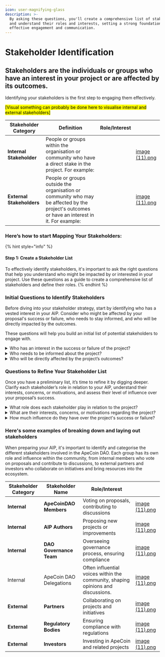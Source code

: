 ```yaml
---
icon: user-magnifying-glass
description: >-
  By asking these questions, you'll create a comprehensive list of stakeholders
  and understand their roles and interests, setting a strong foundation for
  effective engagement and communication.
---
```


# Stakeholder Identification

## **Stakeholders** are the individuals or groups who have an interest in your project or are affected by its outcomes.&#x20;

Identifying your stakeholders is the first step to engaging them effectively.

<mark style="background-color:yellow;">\[Visual something can probably be done here to visualise internal and external stakeholders]</mark>

<table data-card-size="large" data-view="cards" data-full-width="false"><thead><tr><th>Stakeholder Category</th><th>Definition </th><th data-hidden>Role/Interest</th><th data-hidden data-card-cover data-type="files"></th></tr></thead><tbody><tr><td><strong>Internal Stakeholder</strong></td><td>People or groups within the organisation or community who have a direct stake in the project. For example:</td><td></td><td><a href="../../.gitbook/assets/image (11).png">image (11).png</a></td></tr><tr><td><strong>External Stakeholders</strong></td><td>People or groups outside the organisation or community who may be affected by the project's outcomes or have an interest in it. For example:</td><td></td><td><a href="../../.gitbook/assets/image (11).png">image (11).png</a></td></tr></tbody></table>

### Here’s how to start Mapping Your Stakeholders:

{% hint style="info" %}
#### Step 1: Create a Stakeholder List

To effectively identify stakeholders, it's important to ask the right questions that help you understand who might be impacted by or interested in your project. Use these questions as a guide to create a comprehensive list of stakeholders and define their roles.
{% endhint %}

### Initial Questions to Identify Stakeholders

Before diving into your stakeholder strategy, start by identifying who has a vested interest in your AIP. Consider who might be affected by your proposal's success or failure, who needs to stay informed, and who will be directly impacted by the outcomes.&#x20;

These questions will help you build an initial list of potential stakeholders to engage with.

<details>

<summary>Who has an interest in the success or failure of the project?</summary>

Consider those who are not directly affected but who have a vested interest in the project's outcome. This could include people who support or oppose the project for various reasons.

</details>

<details>

<summary>Who needs to be informed about the project?</summary>

Identify individuals or groups who must be kept in the loop, even if they are not actively participating in the project. This could include higher-level decision-makers, regulatory bodies, or community members.

</details>

<details>

<summary>Who will be directly affected by the project’s outcomes?</summary>

Think about individuals or groups who will see a direct impact from the project's results. Are there people whose work, investment, or daily routines might change because of what you’re doing?

</details>

### Questions to Refine Your Stakeholder List

Once you have a preliminary list, it’s time to refine it by digging deeper. Clarify each stakeholder’s role in relation to your AIP, understand their interests, concerns, or motivations, and assess their level of influence over your proposal’s success.

<details>

<summary>What role does each stakeholder play in relation to the project?</summary>

Understand whether each stakeholder is an internal member shaping the community from within or an external player influencing from the outside. Recognise their unique position and potential impact—whether they are decision-makers, influencers, or those affected by the project's outcomes—so you can tailor your approach to engage them effectively.

</details>

<details>

<summary>What are their interests, concerns, or motivations regarding the project?</summary>

Dive deeper into what truly drives each stakeholder. Are they motivated by financial returns, policy adherence, community growth, or something else entirely? By pinpointing their core motivations, you can align your proposal to address their concerns and highlight the benefits that matter most to them.

</details>

<details>

<summary>How much influence do they have over the project's success or failure?</summary>

Evaluate the power dynamics at play. Determine who holds significant sway, whose support can accelerate your proposal, or whose opposition could stall it. Knowing their level of influence allows you to prioritize your efforts and strategically engage with those who can shape the project's direction and outcome.

</details>

### Here's some examples of breaking down and laying out stakeholders

When preparing your AIP, it's important to identify and categorise the different stakeholders involved in the ApeCoin DAO. Each group has its own role and influence within the community, from internal members who vote on proposals and contribute to discussions, to external partners and investors who collaborate on initiatives and bring resources into the ecosystem.&#x20;

<table data-view="cards" data-full-width="false"><thead><tr><th>Stakeholder Category</th><th>Stakeholder Name</th><th>Role/Interest</th><th data-hidden data-card-cover data-type="files"></th></tr></thead><tbody><tr><td><strong>Internal</strong></td><td><strong>ApeCoinDAO Members</strong></td><td>Voting on proposals, contributing to discussions</td><td><a href="../../.gitbook/assets/image (11).png">image (11).png</a></td></tr><tr><td><strong>Internal</strong></td><td><strong>AIP Authors</strong> </td><td>Proposing new projects or improvements</td><td><a href="../../.gitbook/assets/image (11).png">image (11).png</a></td></tr><tr><td><strong>Internal</strong></td><td><strong>DAO Governance Team</strong> </td><td>Overseeing governance process, ensuring compliance</td><td><a href="../../.gitbook/assets/image (11).png">image (11).png</a></td></tr><tr><td>Internal</td><td>ApeCoin DAO Delegations</td><td>Often influential voices within the community, shaping opinions and discussions.</td><td><a href="../../.gitbook/assets/image (11).png">image (11).png</a></td></tr><tr><td><strong>External</strong></td><td><strong>Partners</strong> </td><td>Collaborating on projects and initiatives</td><td><a href="../../.gitbook/assets/image (11).png">image (11).png</a></td></tr><tr><td><strong>External</strong></td><td><strong>Regulatory Bodies</strong> </td><td>Ensuring compliance with regulations</td><td><a href="../../.gitbook/assets/image (11).png">image (11).png</a></td></tr><tr><td><strong>External</strong></td><td><strong>Investors</strong></td><td>Investing in ApeCoin and related projects</td><td><a href="../../.gitbook/assets/image (11).png">image (11).png</a></td></tr></tbody></table>
